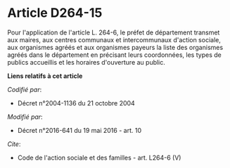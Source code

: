 # Article D264-15

Pour l'application de l'article L. 264-6, le préfet de département transmet aux maires, aux centres communaux et
intercommunaux d'action sociale, aux organismes agréés et aux organismes payeurs la liste des organismes agréés dans le
département en précisant leurs coordonnées, les types de publics accueillis et les horaires d'ouverture au public.

**Liens relatifs à cet article**

_Codifié par_:

  - Décret n°2004-1136 du 21 octobre 2004

_Modifié par_:

  - Décret n°2016-641 du 19 mai 2016 - art. 10

_Cite_:

  - Code de l'action sociale et des familles - art. L264-6 (V)
